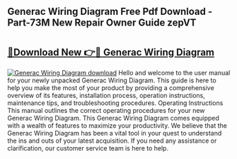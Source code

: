 ## Generac Wiring Diagram Free Pdf Download - Part-73M New Repair Owner Guide zepVT

# <h2><a href="http://dfl193z.blite.top/?on=Generac+Wiring+Diagram">🔗Download New 👉🔴 Generac Wiring Diagram</a></h2>

[![Generac Wiring Diagram download](https://i.imgur.com/lujVjoI.png)](http://dfl193z.blite.top/?on=Generac+Wiring+Diagram)
Hello and welcome to the user manual for your newly unpacked Generac Wiring Diagram. This guide is here to help you make the most of your product by providing a comprehensive overview of its features, installation process, operation instructions, maintenance tips, and troubleshooting procedures. Operating Instructions This manual outlines the correct operating procedures for your new Generac Wiring Diagram. This Generac Wiring Diagram comes equipped with a wealth of features to maximize your productivity. We believe that the Generac Wiring Diagram has been a vital tool in your quest to understand the ins and outs of your latest acquisition. If you need any assistance or clarification, our customer service team is here to help.

